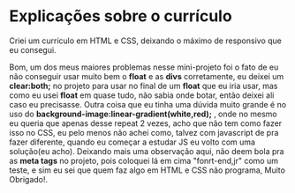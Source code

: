 # Explicações sobre o currículo
 Criei um currículo em HTML  e CSS, deixando o máximo de responsivo que eu consegui.
 
 Bom, um dos meus maiores problemas nesse mini-projeto foi o fato de eu não conseguir usar muito bem o **float** e as **divs** corretamente, eu deixei um **clear:both;** no projeto para usar no final de um **float** que eu iria usar, mas como eu usei **float** em quase tudo, não sabia onde botar, então deixei ali caso eu precisasse. Outra coisa que eu tinha uma dúvida muito grande é no uso do **background-image:linear-gradient(white,red);** , onde no mesmo eu queria que apenas desse repeat 2 vezes, acho que não tem como fazer isso no CSS, eu pelo menos não achei como, talvez com javascript de pra fazer diferente, quando eu começar a estudar JS eu volto com uma solução(eu acho).
 	Deixando mais uma observação aqui, não deem bola pra as **meta tags** no projeto, pois coloquei lá em cima "fonrt-end,jr" como um teste, e sim eu sei que quem faz algo em HTML e CSS não programa, Muito Obrigado!.
